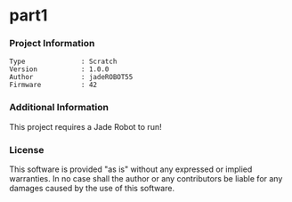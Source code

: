 part1
================



### Project Information
```
Type              : Scratch
Version           : 1.0.0
Author            : jadeROBOT55
Firmware          : 42
```

### Additional Information
This project requires a Jade Robot to run!

### License
This software is provided "as is" without any expressed or implied warranties.  In no case shall the author or any contributors be liable for any damages caused by the use of this software.

